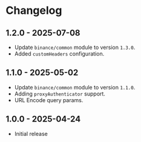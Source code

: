 # Changelog

## 1.2.0 - 2025-07-08

- Update `binance/common` module to version `1.3.0`.
- Added `customHeaders` configuration.

## 1.1.0 - 2025-05-02

- Update `binance/common` module to version `1.1.0`.
- Adding `proxyAuthenticator` support.
- URL Encode query params.

## 1.0.0 - 2025-04-24

- Initial release
